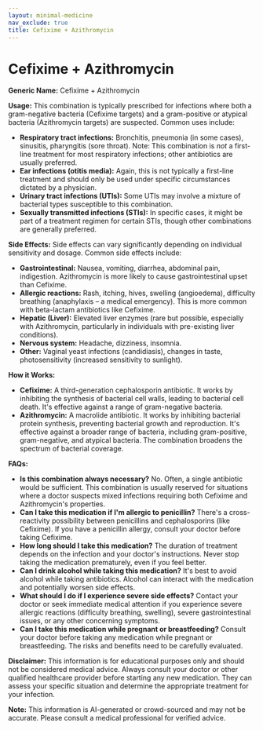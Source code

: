 ```yaml
---
layout: minimal-medicine
nav_exclude: true
title: Cefixime + Azithromycin
---
```


# Cefixime + Azithromycin

**Generic Name:** Cefixime + Azithromycin

**Usage:** This combination is typically prescribed for infections where both a gram-negative bacteria (Cefixime targets) and a gram-positive or atypical bacteria (Azithromycin targets) are suspected.  Common uses include:

* **Respiratory tract infections:**  Bronchitis, pneumonia (in some cases), sinusitis, pharyngitis (sore throat).  Note:  This combination is *not* a first-line treatment for most respiratory infections; other antibiotics are usually preferred.
* **Ear infections (otitis media):**  Again, this is not typically a first-line treatment and should only be used under specific circumstances dictated by a physician.
* **Urinary tract infections (UTIs):**  Some UTIs may involve a mixture of bacterial types susceptible to this combination.
* **Sexually transmitted infections (STIs):**  In specific cases, it might be part of a treatment regimen for certain STIs, though other combinations are generally preferred.


**Side Effects:**  Side effects can vary significantly depending on individual sensitivity and dosage. Common side effects include:

* **Gastrointestinal:** Nausea, vomiting, diarrhea, abdominal pain, indigestion.  Azithromycin is more likely to cause gastrointestinal upset than Cefixime.
* **Allergic reactions:** Rash, itching, hives, swelling (angioedema), difficulty breathing (anaphylaxis – a medical emergency).  This is more common with beta-lactam antibiotics like Cefixime.
* **Hepatic (Liver):**  Elevated liver enzymes (rare but possible, especially with Azithromycin, particularly in individuals with pre-existing liver conditions).
* **Nervous system:** Headache, dizziness, insomnia.
* **Other:** Vaginal yeast infections (candidiasis), changes in taste, photosensitivity (increased sensitivity to sunlight).


**How it Works:**

* **Cefixime:**  A third-generation cephalosporin antibiotic. It works by inhibiting the synthesis of bacterial cell walls, leading to bacterial cell death. It's effective against a range of gram-negative bacteria.
* **Azithromycin:** A macrolide antibiotic. It works by inhibiting bacterial protein synthesis, preventing bacterial growth and reproduction. It's effective against a broader range of bacteria, including gram-positive, gram-negative, and atypical bacteria.  The combination broadens the spectrum of bacterial coverage.


**FAQs:**

* **Is this combination always necessary?** No.  Often, a single antibiotic would be sufficient. This combination is usually reserved for situations where a doctor suspects mixed infections requiring both Cefixime and Azithromycin's properties.
* **Can I take this medication if I'm allergic to penicillin?**  There's a cross-reactivity possibility between penicillins and cephalosporins (like Cefixime).  If you have a penicillin allergy, consult your doctor before taking Cefixime.
* **How long should I take this medication?**  The duration of treatment depends on the infection and your doctor's instructions.  Never stop taking the medication prematurely, even if you feel better.
* **Can I drink alcohol while taking this medication?**  It's best to avoid alcohol while taking antibiotics. Alcohol can interact with the medication and potentially worsen side effects.
* **What should I do if I experience severe side effects?**  Contact your doctor or seek immediate medical attention if you experience severe allergic reactions (difficulty breathing, swelling), severe gastrointestinal issues, or any other concerning symptoms.
* **Can I take this medication while pregnant or breastfeeding?**  Consult your doctor before taking any medication while pregnant or breastfeeding. The risks and benefits need to be carefully evaluated.


**Disclaimer:** This information is for educational purposes only and should not be considered medical advice. Always consult your doctor or other qualified healthcare provider before starting any new medication.  They can assess your specific situation and determine the appropriate treatment for your infection.


**Note:** This information is AI-generated or crowd-sourced and may not be accurate. Please consult a medical professional for verified advice.